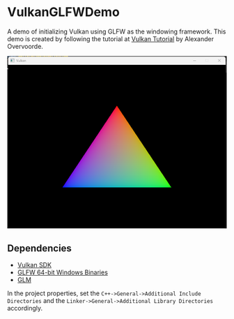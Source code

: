 # VulkanGLFWDemo
A demo of initializing Vulkan using GLFW as the windowing framework.
This demo is created by following the tutorial at [Vulkan Tutorial](https://vulkan-tutorial.com/) by Alexander Overvoorde.

![A triangle rendered using the Vulkan API and GLFW window.](docs/images/VulkanTriangle.png "The 1100 line triangle!")

## Dependencies
- [Vulkan SDK](https://vulkan.lunarg.com/)
- [GLFW 64-bit Windows Binaries](https://www.glfw.org/download.html)
- [GLM](https://github.com/g-truc/glm)

In the project properties, set the `C++->General->Additional Include Directories` and the `Linker->General->Additional Library Directories` accordingly.
